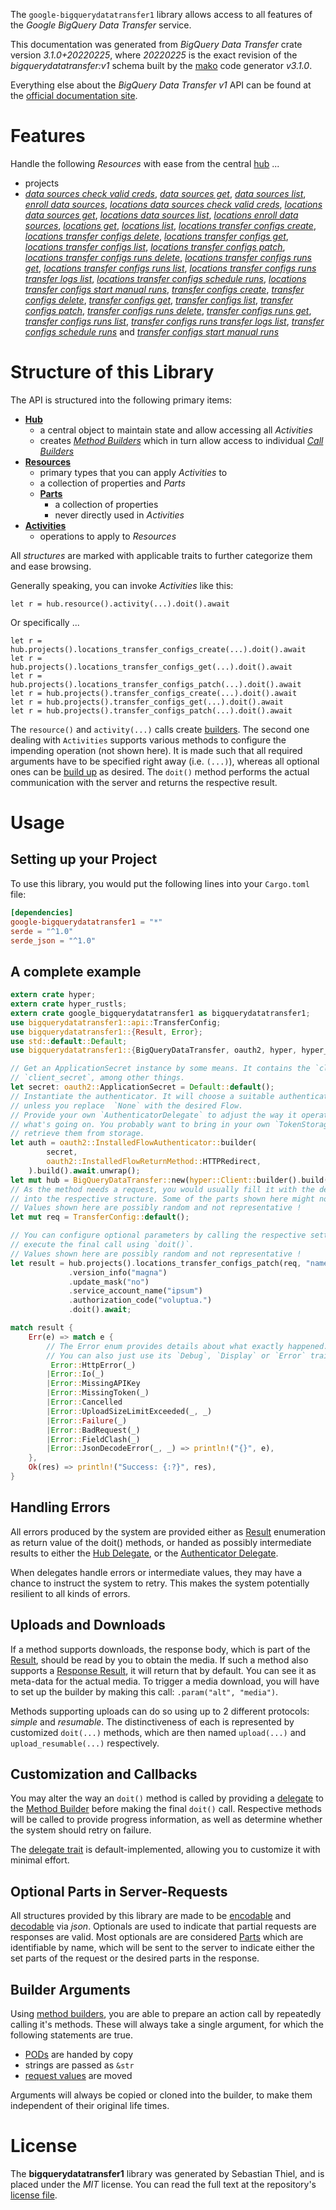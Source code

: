 <!---
DO NOT EDIT !
This file was generated automatically from 'src/mako/api/README.md.mako'
DO NOT EDIT !
-->
The `google-bigquerydatatransfer1` library allows access to all features of the *Google BigQuery Data Transfer* service.

This documentation was generated from *BigQuery Data Transfer* crate version *3.1.0+20220225*, where *20220225* is the exact revision of the *bigquerydatatransfer:v1* schema built by the [mako](http://www.makotemplates.org/) code generator *v3.1.0*.

Everything else about the *BigQuery Data Transfer* *v1* API can be found at the
[official documentation site](https://cloud.google.com/bigquery-transfer/).
# Features

Handle the following *Resources* with ease from the central [hub](https://docs.rs/google-bigquerydatatransfer1/3.1.0+20220225/google_bigquerydatatransfer1/BigQueryDataTransfer) ... 

* projects
 * [*data sources check valid creds*](https://docs.rs/google-bigquerydatatransfer1/3.1.0+20220225/google_bigquerydatatransfer1/api::ProjectDataSourceCheckValidCredCall), [*data sources get*](https://docs.rs/google-bigquerydatatransfer1/3.1.0+20220225/google_bigquerydatatransfer1/api::ProjectDataSourceGetCall), [*data sources list*](https://docs.rs/google-bigquerydatatransfer1/3.1.0+20220225/google_bigquerydatatransfer1/api::ProjectDataSourceListCall), [*enroll data sources*](https://docs.rs/google-bigquerydatatransfer1/3.1.0+20220225/google_bigquerydatatransfer1/api::ProjectEnrollDataSourceCall), [*locations data sources check valid creds*](https://docs.rs/google-bigquerydatatransfer1/3.1.0+20220225/google_bigquerydatatransfer1/api::ProjectLocationDataSourceCheckValidCredCall), [*locations data sources get*](https://docs.rs/google-bigquerydatatransfer1/3.1.0+20220225/google_bigquerydatatransfer1/api::ProjectLocationDataSourceGetCall), [*locations data sources list*](https://docs.rs/google-bigquerydatatransfer1/3.1.0+20220225/google_bigquerydatatransfer1/api::ProjectLocationDataSourceListCall), [*locations enroll data sources*](https://docs.rs/google-bigquerydatatransfer1/3.1.0+20220225/google_bigquerydatatransfer1/api::ProjectLocationEnrollDataSourceCall), [*locations get*](https://docs.rs/google-bigquerydatatransfer1/3.1.0+20220225/google_bigquerydatatransfer1/api::ProjectLocationGetCall), [*locations list*](https://docs.rs/google-bigquerydatatransfer1/3.1.0+20220225/google_bigquerydatatransfer1/api::ProjectLocationListCall), [*locations transfer configs create*](https://docs.rs/google-bigquerydatatransfer1/3.1.0+20220225/google_bigquerydatatransfer1/api::ProjectLocationTransferConfigCreateCall), [*locations transfer configs delete*](https://docs.rs/google-bigquerydatatransfer1/3.1.0+20220225/google_bigquerydatatransfer1/api::ProjectLocationTransferConfigDeleteCall), [*locations transfer configs get*](https://docs.rs/google-bigquerydatatransfer1/3.1.0+20220225/google_bigquerydatatransfer1/api::ProjectLocationTransferConfigGetCall), [*locations transfer configs list*](https://docs.rs/google-bigquerydatatransfer1/3.1.0+20220225/google_bigquerydatatransfer1/api::ProjectLocationTransferConfigListCall), [*locations transfer configs patch*](https://docs.rs/google-bigquerydatatransfer1/3.1.0+20220225/google_bigquerydatatransfer1/api::ProjectLocationTransferConfigPatchCall), [*locations transfer configs runs delete*](https://docs.rs/google-bigquerydatatransfer1/3.1.0+20220225/google_bigquerydatatransfer1/api::ProjectLocationTransferConfigRunDeleteCall), [*locations transfer configs runs get*](https://docs.rs/google-bigquerydatatransfer1/3.1.0+20220225/google_bigquerydatatransfer1/api::ProjectLocationTransferConfigRunGetCall), [*locations transfer configs runs list*](https://docs.rs/google-bigquerydatatransfer1/3.1.0+20220225/google_bigquerydatatransfer1/api::ProjectLocationTransferConfigRunListCall), [*locations transfer configs runs transfer logs list*](https://docs.rs/google-bigquerydatatransfer1/3.1.0+20220225/google_bigquerydatatransfer1/api::ProjectLocationTransferConfigRunTransferLogListCall), [*locations transfer configs schedule runs*](https://docs.rs/google-bigquerydatatransfer1/3.1.0+20220225/google_bigquerydatatransfer1/api::ProjectLocationTransferConfigScheduleRunCall), [*locations transfer configs start manual runs*](https://docs.rs/google-bigquerydatatransfer1/3.1.0+20220225/google_bigquerydatatransfer1/api::ProjectLocationTransferConfigStartManualRunCall), [*transfer configs create*](https://docs.rs/google-bigquerydatatransfer1/3.1.0+20220225/google_bigquerydatatransfer1/api::ProjectTransferConfigCreateCall), [*transfer configs delete*](https://docs.rs/google-bigquerydatatransfer1/3.1.0+20220225/google_bigquerydatatransfer1/api::ProjectTransferConfigDeleteCall), [*transfer configs get*](https://docs.rs/google-bigquerydatatransfer1/3.1.0+20220225/google_bigquerydatatransfer1/api::ProjectTransferConfigGetCall), [*transfer configs list*](https://docs.rs/google-bigquerydatatransfer1/3.1.0+20220225/google_bigquerydatatransfer1/api::ProjectTransferConfigListCall), [*transfer configs patch*](https://docs.rs/google-bigquerydatatransfer1/3.1.0+20220225/google_bigquerydatatransfer1/api::ProjectTransferConfigPatchCall), [*transfer configs runs delete*](https://docs.rs/google-bigquerydatatransfer1/3.1.0+20220225/google_bigquerydatatransfer1/api::ProjectTransferConfigRunDeleteCall), [*transfer configs runs get*](https://docs.rs/google-bigquerydatatransfer1/3.1.0+20220225/google_bigquerydatatransfer1/api::ProjectTransferConfigRunGetCall), [*transfer configs runs list*](https://docs.rs/google-bigquerydatatransfer1/3.1.0+20220225/google_bigquerydatatransfer1/api::ProjectTransferConfigRunListCall), [*transfer configs runs transfer logs list*](https://docs.rs/google-bigquerydatatransfer1/3.1.0+20220225/google_bigquerydatatransfer1/api::ProjectTransferConfigRunTransferLogListCall), [*transfer configs schedule runs*](https://docs.rs/google-bigquerydatatransfer1/3.1.0+20220225/google_bigquerydatatransfer1/api::ProjectTransferConfigScheduleRunCall) and [*transfer configs start manual runs*](https://docs.rs/google-bigquerydatatransfer1/3.1.0+20220225/google_bigquerydatatransfer1/api::ProjectTransferConfigStartManualRunCall)




# Structure of this Library

The API is structured into the following primary items:

* **[Hub](https://docs.rs/google-bigquerydatatransfer1/3.1.0+20220225/google_bigquerydatatransfer1/BigQueryDataTransfer)**
    * a central object to maintain state and allow accessing all *Activities*
    * creates [*Method Builders*](https://docs.rs/google-bigquerydatatransfer1/3.1.0+20220225/google_bigquerydatatransfer1/client::MethodsBuilder) which in turn
      allow access to individual [*Call Builders*](https://docs.rs/google-bigquerydatatransfer1/3.1.0+20220225/google_bigquerydatatransfer1/client::CallBuilder)
* **[Resources](https://docs.rs/google-bigquerydatatransfer1/3.1.0+20220225/google_bigquerydatatransfer1/client::Resource)**
    * primary types that you can apply *Activities* to
    * a collection of properties and *Parts*
    * **[Parts](https://docs.rs/google-bigquerydatatransfer1/3.1.0+20220225/google_bigquerydatatransfer1/client::Part)**
        * a collection of properties
        * never directly used in *Activities*
* **[Activities](https://docs.rs/google-bigquerydatatransfer1/3.1.0+20220225/google_bigquerydatatransfer1/client::CallBuilder)**
    * operations to apply to *Resources*

All *structures* are marked with applicable traits to further categorize them and ease browsing.

Generally speaking, you can invoke *Activities* like this:

```Rust,ignore
let r = hub.resource().activity(...).doit().await
```

Or specifically ...

```ignore
let r = hub.projects().locations_transfer_configs_create(...).doit().await
let r = hub.projects().locations_transfer_configs_get(...).doit().await
let r = hub.projects().locations_transfer_configs_patch(...).doit().await
let r = hub.projects().transfer_configs_create(...).doit().await
let r = hub.projects().transfer_configs_get(...).doit().await
let r = hub.projects().transfer_configs_patch(...).doit().await
```

The `resource()` and `activity(...)` calls create [builders][builder-pattern]. The second one dealing with `Activities` 
supports various methods to configure the impending operation (not shown here). It is made such that all required arguments have to be 
specified right away (i.e. `(...)`), whereas all optional ones can be [build up][builder-pattern] as desired.
The `doit()` method performs the actual communication with the server and returns the respective result.

# Usage

## Setting up your Project

To use this library, you would put the following lines into your `Cargo.toml` file:

```toml
[dependencies]
google-bigquerydatatransfer1 = "*"
serde = "^1.0"
serde_json = "^1.0"
```

## A complete example

```Rust
extern crate hyper;
extern crate hyper_rustls;
extern crate google_bigquerydatatransfer1 as bigquerydatatransfer1;
use bigquerydatatransfer1::api::TransferConfig;
use bigquerydatatransfer1::{Result, Error};
use std::default::Default;
use bigquerydatatransfer1::{BigQueryDataTransfer, oauth2, hyper, hyper_rustls};

// Get an ApplicationSecret instance by some means. It contains the `client_id` and 
// `client_secret`, among other things.
let secret: oauth2::ApplicationSecret = Default::default();
// Instantiate the authenticator. It will choose a suitable authentication flow for you, 
// unless you replace  `None` with the desired Flow.
// Provide your own `AuthenticatorDelegate` to adjust the way it operates and get feedback about 
// what's going on. You probably want to bring in your own `TokenStorage` to persist tokens and
// retrieve them from storage.
let auth = oauth2::InstalledFlowAuthenticator::builder(
        secret,
        oauth2::InstalledFlowReturnMethod::HTTPRedirect,
    ).build().await.unwrap();
let mut hub = BigQueryDataTransfer::new(hyper::Client::builder().build(hyper_rustls::HttpsConnector::with_native_roots().https_or_http().enable_http1().enable_http2().build()), auth);
// As the method needs a request, you would usually fill it with the desired information
// into the respective structure. Some of the parts shown here might not be applicable !
// Values shown here are possibly random and not representative !
let mut req = TransferConfig::default();

// You can configure optional parameters by calling the respective setters at will, and
// execute the final call using `doit()`.
// Values shown here are possibly random and not representative !
let result = hub.projects().locations_transfer_configs_patch(req, "name")
             .version_info("magna")
             .update_mask("no")
             .service_account_name("ipsum")
             .authorization_code("voluptua.")
             .doit().await;

match result {
    Err(e) => match e {
        // The Error enum provides details about what exactly happened.
        // You can also just use its `Debug`, `Display` or `Error` traits
         Error::HttpError(_)
        |Error::Io(_)
        |Error::MissingAPIKey
        |Error::MissingToken(_)
        |Error::Cancelled
        |Error::UploadSizeLimitExceeded(_, _)
        |Error::Failure(_)
        |Error::BadRequest(_)
        |Error::FieldClash(_)
        |Error::JsonDecodeError(_, _) => println!("{}", e),
    },
    Ok(res) => println!("Success: {:?}", res),
}

```
## Handling Errors

All errors produced by the system are provided either as [Result](https://docs.rs/google-bigquerydatatransfer1/3.1.0+20220225/google_bigquerydatatransfer1/client::Result) enumeration as return value of
the doit() methods, or handed as possibly intermediate results to either the 
[Hub Delegate](https://docs.rs/google-bigquerydatatransfer1/3.1.0+20220225/google_bigquerydatatransfer1/client::Delegate), or the [Authenticator Delegate](https://docs.rs/yup-oauth2/*/yup_oauth2/trait.AuthenticatorDelegate.html).

When delegates handle errors or intermediate values, they may have a chance to instruct the system to retry. This 
makes the system potentially resilient to all kinds of errors.

## Uploads and Downloads
If a method supports downloads, the response body, which is part of the [Result](https://docs.rs/google-bigquerydatatransfer1/3.1.0+20220225/google_bigquerydatatransfer1/client::Result), should be
read by you to obtain the media.
If such a method also supports a [Response Result](https://docs.rs/google-bigquerydatatransfer1/3.1.0+20220225/google_bigquerydatatransfer1/client::ResponseResult), it will return that by default.
You can see it as meta-data for the actual media. To trigger a media download, you will have to set up the builder by making
this call: `.param("alt", "media")`.

Methods supporting uploads can do so using up to 2 different protocols: 
*simple* and *resumable*. The distinctiveness of each is represented by customized 
`doit(...)` methods, which are then named `upload(...)` and `upload_resumable(...)` respectively.

## Customization and Callbacks

You may alter the way an `doit()` method is called by providing a [delegate](https://docs.rs/google-bigquerydatatransfer1/3.1.0+20220225/google_bigquerydatatransfer1/client::Delegate) to the 
[Method Builder](https://docs.rs/google-bigquerydatatransfer1/3.1.0+20220225/google_bigquerydatatransfer1/client::CallBuilder) before making the final `doit()` call. 
Respective methods will be called to provide progress information, as well as determine whether the system should 
retry on failure.

The [delegate trait](https://docs.rs/google-bigquerydatatransfer1/3.1.0+20220225/google_bigquerydatatransfer1/client::Delegate) is default-implemented, allowing you to customize it with minimal effort.

## Optional Parts in Server-Requests

All structures provided by this library are made to be [encodable](https://docs.rs/google-bigquerydatatransfer1/3.1.0+20220225/google_bigquerydatatransfer1/client::RequestValue) and 
[decodable](https://docs.rs/google-bigquerydatatransfer1/3.1.0+20220225/google_bigquerydatatransfer1/client::ResponseResult) via *json*. Optionals are used to indicate that partial requests are responses 
are valid.
Most optionals are are considered [Parts](https://docs.rs/google-bigquerydatatransfer1/3.1.0+20220225/google_bigquerydatatransfer1/client::Part) which are identifiable by name, which will be sent to 
the server to indicate either the set parts of the request or the desired parts in the response.

## Builder Arguments

Using [method builders](https://docs.rs/google-bigquerydatatransfer1/3.1.0+20220225/google_bigquerydatatransfer1/client::CallBuilder), you are able to prepare an action call by repeatedly calling it's methods.
These will always take a single argument, for which the following statements are true.

* [PODs][wiki-pod] are handed by copy
* strings are passed as `&str`
* [request values](https://docs.rs/google-bigquerydatatransfer1/3.1.0+20220225/google_bigquerydatatransfer1/client::RequestValue) are moved

Arguments will always be copied or cloned into the builder, to make them independent of their original life times.

[wiki-pod]: http://en.wikipedia.org/wiki/Plain_old_data_structure
[builder-pattern]: http://en.wikipedia.org/wiki/Builder_pattern
[google-go-api]: https://github.com/google/google-api-go-client

# License
The **bigquerydatatransfer1** library was generated by Sebastian Thiel, and is placed 
under the *MIT* license.
You can read the full text at the repository's [license file][repo-license].

[repo-license]: https://github.com/Byron/google-apis-rsblob/main/LICENSE.md
